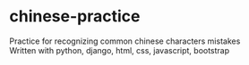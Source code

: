 # chinese-practice
Practice for recognizing common chinese characters mistakes<br>
Written with python, django, html, css, javascript, bootstrap
